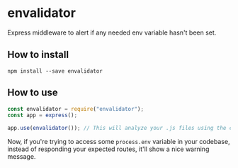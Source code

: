 # envalidator
Express middleware to alert if any needed env variable hasn't been set.

## How to install 

```ssh
npm install --save envalidator
```

## How to use

```javascript
const envalidator = require("envalidator");
const app = express();

app.use(envalidator()); // This will analyze your .js files using the current directory as root
```

Now, if you're trying to access some `process.env` variable in your codebase, instead of responding your expected routes, it'll show a nice warning message.
